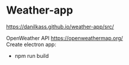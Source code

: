 # Weather-app
https://danilkass.github.io/weather-app/src/

OpenWeather API https://openweathermap.org/
 <br/>
Create electron app:
- npm run build 
